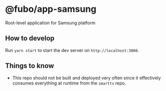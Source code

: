 # @fubo/app-samsung

Root-level application for Samsung platform

## How to develop

Run `yarn start` to start the dev server on `http://localhost:3000`.

## Things to know

- This repo should not be built and deployed very often since it effectively consumes everything at runtime from the `smarttv` repo.
